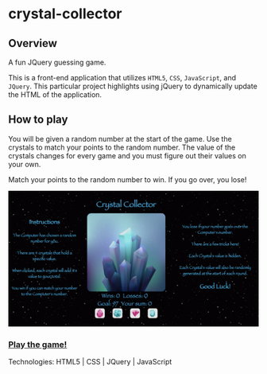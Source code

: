 # crystal-collector

## Overview
A fun JQuery guessing game. 

This is a front-end application that utilizes `HTML5`, `CSS`, `JavaScript`, and `JQuery`. This particular project highlights using jQuery to dynamically update the HTML of the application.

## How to play
You will be given a random number at the start of the game. Use the crystals to match your points to the random number. The value of the crystals changes for every game and you must figure out their values on your own.

Match your points to the random number to win. If you go over, you lose!

![alt text](assets/images/screen-cap.png "Screen Capture")

### [Play the game!](https://sweetmike.github.io/crystal-collector/)

Technologies: HTML5 | CSS | JQuery | JavaScript
